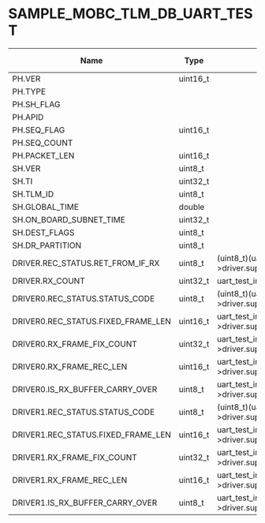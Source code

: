 # SAMPLE_MOBC_TLM_DB_UART_TEST

Name|Type|Exp.|Octet Pos.|bit Pos.|bit Len.|HEX|Status|Desc.|Note
-|-|-|-|-|-|-|-|-|-
PH.VER|uint16_t||0|0|3|||
PH.TYPE|||0|3|1|||
PH.SH_FLAG|||0|4|1|||
PH.APID|||0|5|11|||
PH.SEQ_FLAG|uint16_t||2|0|2|||
PH.SEQ_COUNT|||2|2|14|||
PH.PACKET_LEN|uint16_t||4|0|16|||||
SH.VER|uint8_t||6|0|8|||||
SH.TI|uint32_t||7|0|32|||||
SH.TLM_ID|uint8_t||11|0|8|o||||
SH.GLOBAL_TIME|double||12|0|64|||||
SH.ON_BOARD_SUBNET_TIME|uint32_t||20|0|32|||||
SH.DEST_FLAGS|uint8_t||24|0|8|o||||
SH.DR_PARTITION|uint8_t||25|0|8|||||
DRIVER.REC_STATUS.RET_FROM_IF_RX|uint8_t|(uint8_t)(uart_test_instance->driver.super.config.rec_status_.ret_from_if_rx)|26|0|8|||||
DRIVER.RX_COUNT|uint32_t|uart_test_instance->driver.super.config.rx_count_|27|0|32|||||
DRIVER0.REC_STATUS.STATUS_CODE|uint8_t|(uint8_t)(uart_test_instance->driver.super.stream_config[0].rec_status_.status_code)|31|0|8||11.1|||
DRIVER0.REC_STATUS.FIXED_FRAME_LEN|uint16_t|uart_test_instance->driver.super.stream_config[0].rec_status_.fixed_frame_len|32|0|16|||||
DRIVER0.RX_FRAME_FIX_COUNT|uint32_t|uart_test_instance->driver.super.stream_config[0].rx_frame_fix_count_|34|0|32|||||
DRIVER0.RX_FRAME_REC_LEN|uint16_t|uart_test_instance->driver.super.stream_config[0].rx_frame_rec_len_|38|0|16|||||
DRIVER0.IS_RX_BUFFER_CARRY_OVER|uint8_t|uart_test_instance->driver.super.stream_config[0].is_rx_buffer_carry_over_|40|0|8|||||
DRIVER1.REC_STATUS.STATUS_CODE|uint8_t|(uint8_t)(uart_test_instance->driver.super.stream_config[1].rec_status_.status_code)|41|0|8||11.1|||
DRIVER1.REC_STATUS.FIXED_FRAME_LEN|uint16_t|uart_test_instance->driver.super.stream_config[1].rec_status_.fixed_frame_len|42|0|16|||||
DRIVER1.RX_FRAME_FIX_COUNT|uint32_t|uart_test_instance->driver.super.stream_config[1].rx_frame_fix_count_|44|0|32|||||
DRIVER1.RX_FRAME_REC_LEN|uint16_t|uart_test_instance->driver.super.stream_config[1].rx_frame_rec_len_|48|0|16|||||
DRIVER1.IS_RX_BUFFER_CARRY_OVER|uint8_t|uart_test_instance->driver.super.stream_config[1].is_rx_buffer_carry_over_|50|0|8|||||
